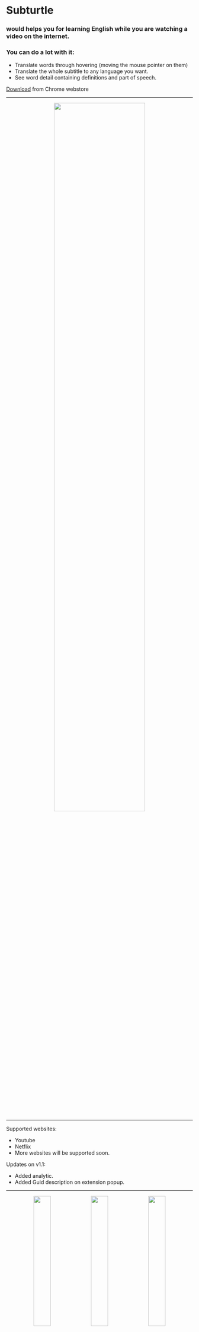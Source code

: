 # Subturtle 
### would helps you for learning English while you are watching a video on the internet. 

### You can do a lot with it:
- Translate words through hovering (moving the mouse pointer on them)
- Translate the whole subtitle to any language you want.
- See word detail containing definitions and part of speech.

[Download](https://chrome.google.com/webstore/detail/subturtle/gaplicnpaiidofkoeonioomcnadoofkf) from Chrome webstore

---

<p align="center">
<img src="https://github.com/navidshad/learn-by-subtitle/blob/main/misc/media-kit/Frame%202.png" width="70%"/>
</p>

---

Supported websites:
- Youtube
- Netflix
- More websites will be supported soon.

Updates on v1.1:
- Added analytic.
- Added Guid description on extension popup.

---

<p align="center">
<img src="https://github.com/navidshad/learn-by-subtitle/blob/main/misc/media-kit/Word%20detail%201.png" width="30%" />
<img src="https://github.com/navidshad/learn-by-subtitle/blob/main/misc/media-kit/Word%20detail%202.png" width="30%" />
<img src="https://github.com/navidshad/learn-by-subtitle/blob/main/misc/media-kit/Word%20detail%203.png" width="30%" />
</p>
